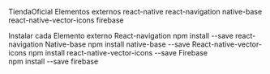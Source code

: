 TiendaOficial
Elementos externos
    react-native
    react-navigation
    native-base
    react-native-vector-icons
    firebase

Instalar cada Elemento externo
    React-navigation
        npm install --save react-navigation
    Native-base
        npm install native-base --save
    React-native-vector-icons
        npm install react-native-vector-icons --save
    Firebase  
        npm install --save firebase
    